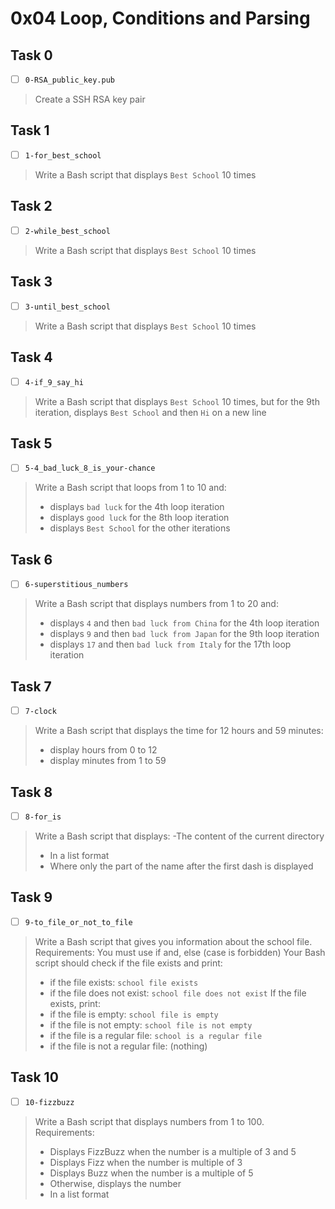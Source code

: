 # 0x04 Loop, Conditions and Parsing

## Task 0
- [ ] `0-RSA_public_key.pub`
> Create a SSH RSA key pair

## Task 1
- [ ] `1-for_best_school`
> Write a Bash script that displays `Best School` 10 times

## Task 2
- [ ] `2-while_best_school`
> Write a Bash script that displays `Best School` 10 times

## Task 3
- [ ] `3-until_best_school`
> Write a Bash script that displays `Best School` 10 times

## Task 4
- [ ] `4-if_9_say_hi`
> Write a Bash script that displays `Best School` 10 times, but for the 9th iteration, displays `Best School` and then `Hi` on a new line

## Task 5
- [ ] `5-4_bad_luck_8_is_your-chance`
> Write a Bash script that loops from 1 to 10 and:
>  - displays `bad luck` for the 4th loop iteration
>  - displays `good luck` for the 8th loop iteration
>  - displays `Best School` for the other iterations

## Task 6
- [ ] `6-superstitious_numbers`
> Write a Bash script that displays numbers from 1 to 20 and:
> - displays `4` and then `bad luck from China` for the 4th loop iteration
> - displays `9` and then `bad luck from Japan` for the 9th loop iteration
> - displays `17` and then `bad luck from Italy` for the 17th loop iteration

## Task 7
- [ ] `7-clock`
> Write a Bash script that displays the time for 12 hours and 59 minutes:
> - display hours from 0 to 12
> - display minutes from 1 to 59

## Task 8
- [ ] `8-for_is`
> Write a Bash script that displays:
> -The content of the current directory
> - In a list format
> - Where only the part of the name after the first dash is displayed 

## Task 9
- [ ] `9-to_file_or_not_to_file`
> Write a Bash script that gives you information about the school file.
> Requirements:
> You must use if and, else (case is forbidden)
> Your Bash script should check if the file exists and print:
> - if the file exists: `school file exists`
> - if the file does not exist: `school file does not exist`
> If the file exists, print:
> - if the file is empty: `school file is empty`
> - if the file is not empty: `school file is not empty`
> - if the file is a regular file: `school is a regular file`
> - if the file is not a regular file: (nothing)

## Task 10
- [ ] `10-fizzbuzz`
> Write a Bash script that displays numbers from 1 to 100.
> Requirements:
> - Displays FizzBuzz when the number is a multiple of 3 and 5
> - Displays Fizz when the number is multiple of 3
> - Displays Buzz when the number is a multiple of 5
> - Otherwise, displays the number
> - In a list format
